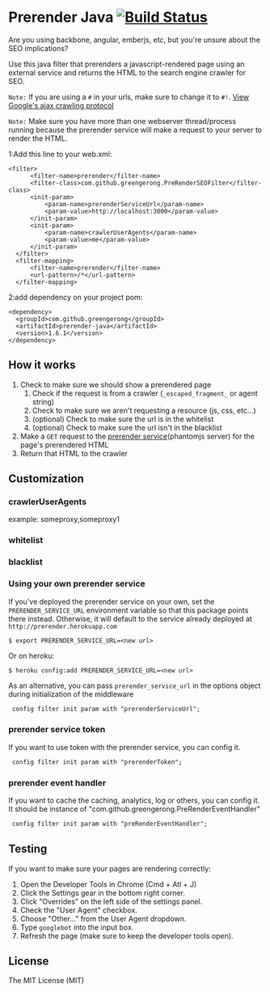 Prerender Java [![Build Status](https://travis-ci.org/greengerong/prerender-java.png)](https://travis-ci.org/greengerong/prerender-java)
===========================

Are you using backbone, angular, emberjs, etc, but you're unsure about the SEO implications?

Use this java filter that prerenders a javascript-rendered page using an external service and returns the HTML to the search engine crawler for SEO.

`Note:` If you are using a `#` in your urls, make sure to change it to `#!`. [View Google's ajax crawling protocol](https://developers.google.com/webmasters/ajax-crawling/docs/getting-started)

`Note:` Make sure you have more than one webserver thread/process running because the prerender service will make a request to your server to render the HTML.

1:Add this line to your web.xml:

    <filter>
          <filter-name>prerender</filter-name>
          <filter-class>com.github.greengerong.PreRenderSEOFilter</filter-class>
          <init-param>
              <param-name>prerenderServiceUrl</param-name>
              <param-value>http://localhost:3000</param-value>
          </init-param>
          <init-param>
              <param-name>crawlerUserAgents</param-name>
              <param-value>me</param-value>
          </init-param>
      </filter>
      <filter-mapping>
          <filter-name>prerender</filter-name>
          <url-pattern>/*</url-pattern>
      </filter-mapping>

2:add dependency on your project pom:

    <dependency>
      <groupId>com.github.greengerong</groupId>
      <artifactId>prerender-java</artifactId>
      <version>1.6.1</version>
    </dependency>

## How it works
1. Check to make sure we should show a prerendered page
	1. Check if the request is from a crawler (`_escaped_fragment_` or agent string)
	2. Check to make sure we aren't requesting a resource (js, css, etc...)
	3. (optional) Check to make sure the url is in the whitelist
	4. (optional) Check to make sure the url isn't in the blacklist
2. Make a `GET` request to the [prerender service](https://github.com/collectiveip/prerender)(phantomjs server) for the page's prerendered HTML
3. Return that HTML to the crawler

## Customization

### crawlerUserAgents
example: someproxy,someproxy1

### whitelist

### blacklist


### Using your own prerender service

If you've deployed the prerender service on your own, set the `PRERENDER_SERVICE_URL` environment variable so that this package points there instead. Otherwise, it will default to the service already deployed at `http://prerender.herokuapp.com`

	$ export PRERENDER_SERVICE_URL=<new url>

Or on heroku:

	$ heroku config:add PRERENDER_SERVICE_URL=<new url>

As an alternative, you can pass `prerender_service_url` in the options object during initialization of the middleware

``` xml
 config filter init param with "prerenderServiceUrl";
```

### prerender service token

If you want to use token with the prerender service, you can config it.


``` xml
 config filter init param with "prerenderToken";
```


### prerender event handler

If you want to cache the caching, analytics, log or others, you can config it. It should be instance of "com.github.greengerong.PreRenderEventHandler"


``` xml
 config filter init param with "preRenderEventHandler";
```


## Testing

If you want to make sure your pages are rendering correctly:

1. Open the Developer Tools in Chrome (Cmd + Atl + J)
2. Click the Settings gear in the bottom right corner.
3. Click "Overrides" on the left side of the settings panel.
4. Check the "User Agent" checkbox.
6. Choose "Other..." from the User Agent dropdown.
7. Type `googlebot` into the input box.
8. Refresh the page (make sure to keep the developer tools open).

## License

The MIT License (MIT)
